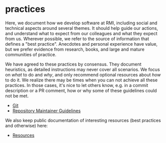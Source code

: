 # practices

Here, we document how we develop software at RMI, including social and technical aspects around several themes. It should help guide our actions, and understand what to expect from our colleagues and what they expect from us. Wherever possible, we refer to the source of information that defines a "best practice". Anecdotes and personal experience have value, but we prefer evidence from research, books, and large and mature communities of practice.

We have agreed to these practices by consensus. They document heuristics, as detailed instructions may never cover all scenarios. We focus on _what_ to do and _why_, and only recommend optional resources about _how_ to do it. We realize there may be times when you can not achieve all these practices. In those cases, it's nice to let others know, e.g. in a commit description or a PR comment, how or why some of these guidelines could not be met.

* [Git](git.md)
* [Repository Maintainer Guidelines](maintainer.md)

We also keep public documentation of interesting resources (best practices and otherwise) here:

* [Resources](https://rmi-pacta.github.io/resources/)
